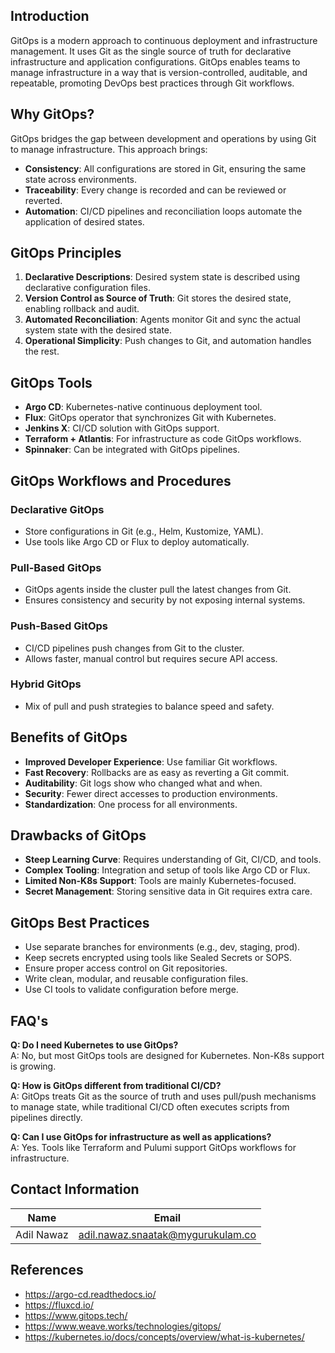 ## Introduction
GitOps is a modern approach to continuous deployment and infrastructure management. It uses Git as the single source of truth for declarative infrastructure and application configurations. GitOps enables teams to manage infrastructure in a way that is version-controlled, auditable, and repeatable, promoting DevOps best practices through Git workflows.

## Why GitOps?
GitOps bridges the gap between development and operations by using Git to manage infrastructure. This approach brings:
- **Consistency**: All configurations are stored in Git, ensuring the same state across environments.
- **Traceability**: Every change is recorded and can be reviewed or reverted.
- **Automation**: CI/CD pipelines and reconciliation loops automate the application of desired states.

## GitOps Principles
1. **Declarative Descriptions**: Desired system state is described using declarative configuration files.
2. **Version Control as Source of Truth**: Git stores the desired state, enabling rollback and audit.
3. **Automated Reconciliation**: Agents monitor Git and sync the actual system state with the desired state.
4. **Operational Simplicity**: Push changes to Git, and automation handles the rest.

## GitOps Tools
- **Argo CD**: Kubernetes-native continuous deployment tool.
- **Flux**: GitOps operator that synchronizes Git with Kubernetes.
- **Jenkins X**: CI/CD solution with GitOps support.
- **Terraform + Atlantis**: For infrastructure as code GitOps workflows.
- **Spinnaker**: Can be integrated with GitOps pipelines.

## GitOps Workflows and Procedures
### Declarative GitOps
- Store configurations in Git (e.g., Helm, Kustomize, YAML).
- Use tools like Argo CD or Flux to deploy automatically.

### Pull-Based GitOps
- GitOps agents inside the cluster pull the latest changes from Git.
- Ensures consistency and security by not exposing internal systems.

### Push-Based GitOps
- CI/CD pipelines push changes from Git to the cluster.
- Allows faster, manual control but requires secure API access.

### Hybrid GitOps
- Mix of pull and push strategies to balance speed and safety.

## Benefits of GitOps
- **Improved Developer Experience**: Use familiar Git workflows.
- **Fast Recovery**: Rollbacks are as easy as reverting a Git commit.
- **Auditability**: Git logs show who changed what and when.
- **Security**: Fewer direct accesses to production environments.
- **Standardization**: One process for all environments.

## Drawbacks of GitOps
- **Steep Learning Curve**: Requires understanding of Git, CI/CD, and tools.
- **Complex Tooling**: Integration and setup of tools like Argo CD or Flux.
- **Limited Non-K8s Support**: Tools are mainly Kubernetes-focused.
- **Secret Management**: Storing sensitive data in Git requires extra care.

## GitOps Best Practices
- Use separate branches for environments (e.g., dev, staging, prod).
- Keep secrets encrypted using tools like Sealed Secrets or SOPS.
- Ensure proper access control on Git repositories.
- Write clean, modular, and reusable configuration files.
- Use CI tools to validate configuration before merge.

## FAQ's
**Q: Do I need Kubernetes to use GitOps?**  
A: No, but most GitOps tools are designed for Kubernetes. Non-K8s support is growing.

**Q: How is GitOps different from traditional CI/CD?**  
A: GitOps treats Git as the source of truth and uses pull/push mechanisms to manage state, while traditional CI/CD often executes scripts from pipelines directly.

**Q: Can I use GitOps for infrastructure as well as applications?**  
A: Yes. Tools like Terraform and Pulumi support GitOps workflows for infrastructure.

## Contact Information
| Name | Email |
|------|-------------------------------|
| Adil Nawaz | adil.nawaz.snaatak@mygurukulam.co |

## References
- https://argo-cd.readthedocs.io/
- https://fluxcd.io/
- https://www.gitops.tech/
- https://www.weave.works/technologies/gitops/
- https://kubernetes.io/docs/concepts/overview/what-is-kubernetes/

